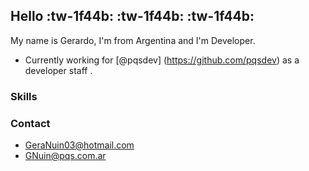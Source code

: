## Hello :tw-1f44b: :tw-1f44b: :tw-1f44b:

My name is Gerardo,  I'm from Argentina and I'm Developer.

* Currently working for [@pqsdev] (https://github.com/pqsdev) as a developer staff .

### Skills

### Contact
* GeraNuin03@hotmail.com
* GNuin@pqs.com.ar